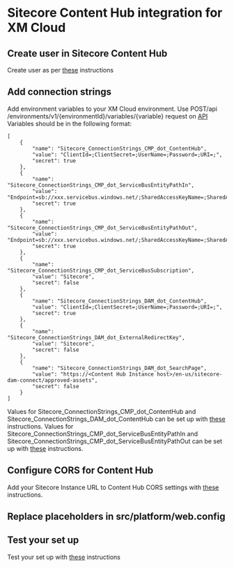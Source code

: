 # Sitecore Content Hub integration for XM Cloud

## Create user in Sitecore Content Hub

Create user as per [these](https://doc.sitecore.com/xp/en/developers/connect-for-ch/50/connect-for-content-hub/create-a-user-in-sitecore-content-hub.html) instructions

## Add connection strings

Add environment variables to your XM Cloud environment.
Use POST ​/api​/environments​/v1​/{environmentId}​/variables​/{variable} request on [API](https://xmclouddeploy-api.sitecorecloud.io/swagger/index.html)
Variables should be in the following format:
```
[
    {
        "name": "Sitecore_ConnectionStrings_CMP_dot_ContentHub",
        "value": "ClientId=;ClientSecret=;UserName=;Password=;URI=;",
        "secret": true
    },
    {
        "name": "Sitecore_ConnectionStrings_CMP_dot_ServiceBusEntityPathIn",
        "value": "Endpoint=sb://xxx.servicebus.windows.net/;SharedAccessKeyName=;SharedAccessKey=;EntityPath=",
        "secret": true
    },
    {
        "name": "Sitecore_ConnectionStrings_CMP_dot_ServiceBusEntityPathOut",
        "value": "Endpoint=sb://xxx.servicebus.windows.net/;SharedAccessKeyName=;SharedAccessKey;EntityPath=",
        "secret": true
    },
    {
        "name": "Sitecore_ConnectionStrings_CMP_dot_ServiceBusSubscription",
        "value": "Sitecore",
        "secret": false
    },
    {
        "name": "Sitecore_ConnectionStrings_DAM_dot_ContentHub",
        "value": "ClientId=;ClientSecret=;UserName=;Password=;URI=;",
        "secret": true
    },
    {
        "name": "Sitecore_ConnectionStrings_DAM_dot_ExternalRedirectKey",
        "value": "Sitecore",
        "secret": false
    },
    {
        "name": "Sitecore_ConnectionStrings_DAM_dot_SearchPage",
        "value": "https://<Content Hub Instance host>/en-us/sitecore-dam-connect/approved-assets",
        "secret": false
    }
]
```
Values for Sitecore_ConnectionStrings_CMP_dot_ContentHub and Sitecore_ConnectionStrings_DAM_dot_ContentHub can be set up with [these](https://doc.sitecore.com/xp/en/developers/connect-for-ch/50/connect-for-content-hub/add-connection-strings-for-cmp-to-your-sitecore-instance.html) instructions.
Values for Sitecore_ConnectionStrings_CMP_dot_ServiceBusEntityPathIn and Sitecore_ConnectionStrings_CMP_dot_ServiceBusEntityPathOut can be set up with [these](https://doc.sitecore.com/xp/en/developers/connect-for-ch/50/connect-for-content-hub/create-a-sitecore-content-hub-action.html) instructions.

## Configure CORS for Content Hub

Add your Sitecore Instance URL to Content Hub CORS settings with [these](https://doc.sitecore.com/xp/en/developers/connect-for-ch/50/connect-for-content-hub/configure-cors-for-dam.html) instructions.

## Replace placeholders in src/platform/web.config

## Test your set up

Test your set up with [these](https://doc.sitecore.com/xp/en/developers/connect-for-ch/50/connect-for-content-hub/display-assets.html) instructions